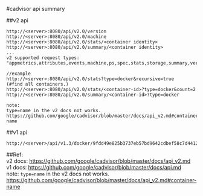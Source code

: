 #cadvisor api summary

##v2 api
```
http://<server>:8080/api/v2.0/version
http://<server>:8080/api/v2.0/machine
http://<server>:8080/api/v2.0/stats/<container identity>
http://<server>:8080/api/v2.0/summary/<container identity>
...
v2 supported request types: "appmetrics,attributes,events,machine,ps,spec,stats,storage,summary,version"

//example
http://<server>:8080/api/v2.0/stats?type=docker&recursive=true    (#find all containers.)
http://<server>:8080/api/v2.0/stats/<container-id>?type=docker&count=2
http://<server>:8080/api/v2.0/summary/<container-id>?type=docker

note:
type=name in the v2 docs not works.
https://github.com/google/cadvisor/blob/master/docs/api_v2.md#container-name
```

##v1 api
```
http://<server>/api/v1.3/docker/9fdd49e825b3737eb57bd9642cdbef58c7d4412ad0e1185253566dc139727f66
```


##Ref:<br>
v2 docs: https://github.com/google/cadvisor/blob/master/docs/api_v2.md <br>
v1 docs: https://github.com/google/cadvisor/blob/master/docs/api.md <br>
note:
```type=name``` in the v2 docs not works.
https://github.com/google/cadvisor/blob/master/docs/api_v2.md#container-name
